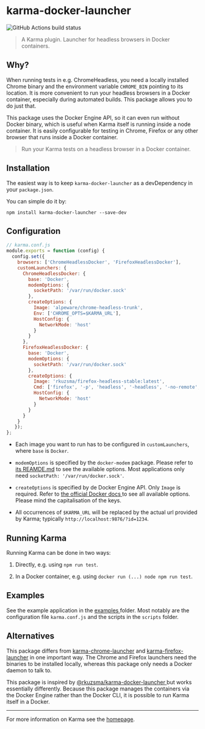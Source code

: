# karma-docker-launcher
![GitHub Actions build status
](https://github.com/michel404/karma-docker-launcher/workflows/build/badge.svg?branch=master)

> A Karma plugin. Launcher for headless browsers in Docker containers.

## Why?

When running tests in e.g. ChromeHeadless, you need a locally installed
Chrome binary and the environment variable `CHROME_BIN` pointing to its
location. It is more convenient to run your headless browsers in a Docker
container, especially during automated builds. This package allows you to do
just that.

This package uses the Docker Engine API, so it can even run without Docker
binary, which is useful when Karma itself is running inside a node container.
It is easily configurable for testing in Chrome, Firefox or any other browser
that runs inside a Docker container.  

> Run your Karma tests on a headless browser in a Docker container.

## Installation
The easiest way is to keep `karma-docker-launcher` as a devDependency in your
`package.json`.

You can simple do it by:

```shell script
npm install karma-docker-launcher --save-dev
```

## Configuration
```js
// karma.conf.js
module.exports = function (config) {
  config.set({
    browsers: ['ChromeHeadlessDocker', 'FirefoxHeadlessDocker'],
    customLaunchers: {
      ChromeHeadlessDocker: {
        base: 'Docker',   
        modemOptions: {
          socketPath: '/var/run/docker.sock'
        },
        createOptions: {
          Image: 'alpeware/chrome-headless-trunk',
          Env: ['CHROME_OPTS=$KARMA_URL'],
          HostConfig: {
            NetworkMode: 'host'
          }
        }
      },
      FirefoxHeadlessDocker: {
        base: 'Docker',
        modemOptions: {
          socketPath: '/var/run/docker.sock'
        },
        createOptions: {
          Image: 'rkuzsma/firefox-headless-stable:latest',
          Cmd: ['firefox', '-p', 'headless', '-headless', '-no-remote', '-url', '$KARMA_URL'],
          HostConfig: {
            NetworkMode: 'host'
          }
        }
      }
    }                 
   });
};
```

* Each image you want to run has to be configured in `customLaunchers`, where
`base` is `Docker`.

* `modemOptions` is specified by the `docker-modem` package. Please refer to
[its REAMDE.md](https://github.com/apocas/docker-modem#getting-started)
to see the available options. Most applications only need `socketPath:
'/var/run/docker.sock'`. 

* `createOptions` is specified by de Docker Engine API. Only `Image` is
required. Refer to [the official Docker docs
](https://docs.docker.com/engine/api/v1.30/#operation/ContainerCreate) to
see all available options. Please mind the capitalisation of the keys. 

* All occurrences of `$KARMA_URL` will be replaced by the actual url provided
by Karma; typically `http://localhost:9876/?id=1234`.

## Running Karma

Running Karma can be done in two ways:

1. Directly, e.g. using `npm run test`.

2. In a Docker container, e.g. using `docker run (...) node npm run test`.

## Examples

See the example application in the [examples
](https://github.com/michel404/karma-docker-launcher/tree/master/examples
) folder. Most notably are the configuration file `karma.conf.js` and the
scripts in the `scripts` folder.  

## Alternatives

This package differs from
[karma-chrome-launcher](https://www.npmjs.com/package/karma-chrome-launcher) and
[karma-firefox-launcher](https://www.npmjs.com/package/karma-firefox-launcher)
in one important way. The Chrome and Firefox launchers need the binaries to be
installed locally, whereas this package only needs a Docker daemon to talk to. 

This package is inspired by
[@rkuzsma/karma-docker-launcher
](https://www.npmjs.com/package/@rkuzsma/karma-docker-launcher)
but works essentially differently.
Because this package manages the containers via the Docker Engine rather than
the Docker CLI, it is possible to run Karma itself in a Docker.

----

For more information on Karma see the
[homepage](https://karma-runner.github.io).
